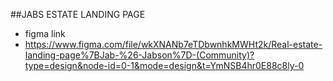 ##JABS ESTATE LANDING PAGE
- figma link 
- https://www.figma.com/file/wkXNANb7eTDbwnhkMWHt2k/Real-estate-landing-page%7BJab-%26-Jabson%7D-(Community)?type=design&node-id=0-1&mode=design&t=YmNSB4hr0E88c8ly-0